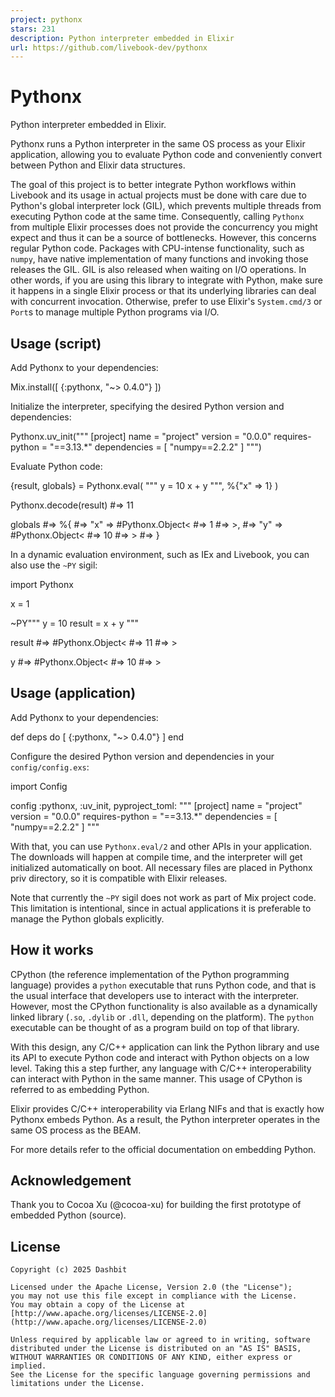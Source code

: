 ```yaml
---
project: pythonx
stars: 231
description: Python interpreter embedded in Elixir
url: https://github.com/livebook-dev/pythonx
---
```


Pythonx
=======

Python interpreter embedded in Elixir.

Pythonx runs a Python interpreter in the same OS process as your Elixir application, allowing you to evaluate Python code and conveniently convert between Python and Elixir data structures.

The goal of this project is to better integrate Python workflows within Livebook and its usage in actual projects must be done with care due to Python's global interpreter lock (GIL), which prevents multiple threads from executing Python code at the same time. Consequently, calling `Pythonx` from multiple Elixir processes does not provide the concurrency you might expect and thus it can be a source of bottlenecks. However, this concerns regular Python code. Packages with CPU-intense functionality, such as `numpy`, have native implementation of many functions and invoking those releases the GIL. GIL is also released when waiting on I/O operations. In other words, if you are using this library to integrate with Python, make sure it happens in a single Elixir process or that its underlying libraries can deal with concurrent invocation. Otherwise, prefer to use Elixir's `System.cmd/3` or `Port`s to manage multiple Python programs via I/O.

Usage (script)
--------------

Add Pythonx to your dependencies:

Mix.install(\[
  {:pythonx, "~> 0.4.0"}
\])

Initialize the interpreter, specifying the desired Python version and dependencies:

Pythonx.uv\_init("""
\[project\]
name = "project"
version = "0.0.0"
requires-python = "==3.13.\*"
dependencies = \[
  "numpy==2.2.2"
\]
""")

Evaluate Python code:

{result, globals} \=
  Pythonx.eval(
    """
    y = 10
    x + y
    """,
    %{"x" \=> 1}
  )

Pythonx.decode(result)
#=> 11

globals
#=> %{
#=>   "x" => #Pythonx.Object<
#=>     1
#=>   >,
#=>   "y" => #Pythonx.Object<
#=>     10
#=>   >
#=> }

In a dynamic evaluation environment, such as IEx and Livebook, you can also use the `~PY` sigil:

import Pythonx

x \= 1

~PY"""
y = 10
result = x + y
"""

result
#=> #Pythonx.Object<
#=>   11
#=> >

y
#=> #Pythonx.Object<
#=>   10
#=> >

Usage (application)
-------------------

Add Pythonx to your dependencies:

def deps do
  \[
    {:pythonx, "~> 0.4.0"}
  \]
end

Configure the desired Python version and dependencies in your `config/config.exs`:

import Config

config :pythonx, :uv\_init,
  pyproject\_toml: """
  \[project\]
  name = "project"
  version = "0.0.0"
  requires-python = "==3.13.\*"
  dependencies = \[
    "numpy==2.2.2"
  \]
  """

With that, you can use `Pythonx.eval/2` and other APIs in your application. The downloads will happen at compile time, and the interpreter will get initialized automatically on boot. All necessary files are placed in Pythonx priv directory, so it is compatible with Elixir releases.

Note that currently the `~PY` sigil does not work as part of Mix project code. This limitation is intentional, since in actual applications it is preferable to manage the Python globals explicitly.

How it works
------------

CPython (the reference implementation of the Python programming language) provides a `python` executable that runs Python code, and that is the usual interface that developers use to interact with the interpreter. However, most the CPython functionality is also available as a dynamically linked library (`.so`, `.dylib` or `.dll`, depending on the platform). The `python` executable can be thought of as a program build on top of that library.

With this design, any C/C++ application can link the Python library and use its API to execute Python code and interact with Python objects on a low level. Taking this a step further, any language with C/C++ interoperability can interact with Python in the same manner. This usage of CPython is referred to as embedding Python.

Elixir provides C/C++ interoperability via Erlang NIFs and that is exactly how Pythonx embeds Python. As a result, the Python interpreter operates in the same OS process as the BEAM.

For more details refer to the official documentation on embedding Python.

Acknowledgement
---------------

Thank you to Cocoa Xu (@cocoa-xu) for building the first prototype of embedded Python (source).

License
-------

```
Copyright (c) 2025 Dashbit

Licensed under the Apache License, Version 2.0 (the "License");
you may not use this file except in compliance with the License.
You may obtain a copy of the License at [http://www.apache.org/licenses/LICENSE-2.0](http://www.apache.org/licenses/LICENSE-2.0)

Unless required by applicable law or agreed to in writing, software
distributed under the License is distributed on an "AS IS" BASIS,
WITHOUT WARRANTIES OR CONDITIONS OF ANY KIND, either express or implied.
See the License for the specific language governing permissions and
limitations under the License.
```
